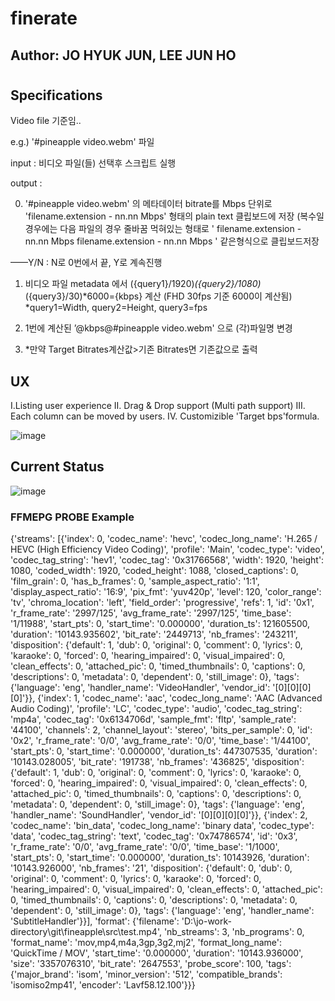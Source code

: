 # finerate
## Author: JO HYUK JUN, LEE JUN HO
#
## Specifications

Video file 기준임..

e.g.) '#pineapple video.webm' 파일

input : 비디오 파일(들) 선택후 스크립트 실행 

output : 

0) '#pineapple video.webm' 의 메타데이터 bitrate를 Mbps 단위로  'filename.extension - nn.nn Mbps' 형태의 plain text 클립보드에 저장 (복수일 경우에는 다음 파일의 경우 줄바꿈 먹혀있는 형태로 
'
filename.extension - nn.nn Mbps
filename.extension - nn.nn Mbps
'
같은형식으로 클립보드저장

——Y/N : N로 0번에서 끝, Y로 계속진행

1) 비디오 파일 metadata 에서 ({query1}/1920)*({query2}/1080)*({query3}/30)*6000={kbps} 계산 (FHD 30fps 기준 6000이 계산됨) 
*query1=Width, query2=Height, query3=fps

2) 1번에 계산된 ’@kbps@#pineapple video.webm' 으로 (각)파일명 변경

3) *만약 Target Bitrates계산값>기존 Bitrates면 기존값으로 출력

## UX 

  I.Listing user experience
  II. Drag & Drop support (Multi path support)
  III. Each column can be moved by users.
  IV. Customizible 'Target bps'formula.

![image](https://user-images.githubusercontent.com/39693451/135867110-0989ee02-5916-4389-a6fa-7898ec263fc5.png)
  

## Current Status

![image](https://user-images.githubusercontent.com/39693451/135867288-fffb2119-ef16-4b84-a302-1efe53241cc6.png)

### FFMEPG PROBE Example
{'streams': [{'index': 0, 'codec_name': 'hevc', 'codec_long_name': 'H.265 / HEVC (High Efficiency Video Coding)', 'profile': 'Main', 'codec_type': 'video', 'codec_tag_string': 'hev1', 'codec_tag': '0x31766568', 'width': 1920, 'height': 1080, 'coded_width': 1920, 'coded_height': 1088, 'closed_captions': 0, 'film_grain': 0, 'has_b_frames': 0, 'sample_aspect_ratio': '1:1', 'display_aspect_ratio': '16:9', 'pix_fmt': 'yuv420p', 'level': 120, 'color_range': 'tv', 'chroma_location': 'left', 'field_order': 'progressive', 'refs': 1, 'id': '0x1', 'r_frame_rate': '2997/125', 'avg_frame_rate': '2997/125', 'time_base': '1/11988', 'start_pts': 0, 'start_time': '0.000000', 'duration_ts': 121605500, 'duration': '10143.935602', 'bit_rate': '2449713', 'nb_frames': '243211', 'disposition': {'default': 1, 'dub': 0, 'original': 0, 'comment': 0, 'lyrics': 0, 'karaoke': 0, 'forced': 0, 'hearing_impaired': 0, 'visual_impaired': 0, 'clean_effects': 0, 'attached_pic': 0, 'timed_thumbnails': 0, 'captions': 0, 'descriptions': 0, 'metadata': 0, 'dependent': 0, 'still_image': 0}, 'tags': {'language': 'eng', 'handler_name': 'VideoHandler', 'vendor_id': '[0][0][0][0]'}}, {'index': 1, 'codec_name': 'aac', 'codec_long_name': 'AAC (Advanced Audio Coding)', 'profile': 'LC', 'codec_type': 'audio', 'codec_tag_string': 'mp4a', 'codec_tag': '0x6134706d', 'sample_fmt': 'fltp', 'sample_rate': '44100', 'channels': 2, 'channel_layout': 'stereo', 'bits_per_sample': 0, 'id': '0x2', 'r_frame_rate': '0/0', 'avg_frame_rate': '0/0', 'time_base': '1/44100', 'start_pts': 0, 'start_time': '0.000000', 'duration_ts': 447307535, 'duration': '10143.028005', 'bit_rate': '191738', 'nb_frames': '436825', 'disposition': {'default': 1, 
'dub': 0, 'original': 0, 'comment': 0, 'lyrics': 0, 'karaoke': 0, 'forced': 0, 'hearing_impaired': 0, 'visual_impaired': 0, 'clean_effects': 0, 'attached_pic': 0, 'timed_thumbnails': 0, 'captions': 0, 'descriptions': 0, 'metadata': 0, 'dependent': 0, 'still_image': 0}, 'tags': {'language': 'eng', 'handler_name': 'SoundHandler', 'vendor_id': '[0][0][0][0]'}}, {'index': 2, 'codec_name': 'bin_data', 'codec_long_name': 'binary data', 'codec_type': 'data', 'codec_tag_string': 'text', 'codec_tag': '0x74786574', 'id': '0x3', 'r_frame_rate': '0/0', 'avg_frame_rate': '0/0', 'time_base': '1/1000', 'start_pts': 0, 'start_time': '0.000000', 'duration_ts': 10143926, 'duration': '10143.926000', 'nb_frames': '21', 'disposition': {'default': 0, 'dub': 0, 'original': 0, 'comment': 0, 'lyrics': 0, 'karaoke': 0, 'forced': 0, 'hearing_impaired': 0, 'visual_impaired': 0, 'clean_effects': 0, 'attached_pic': 0, 'timed_thumbnails': 0, 'captions': 0, 'descriptions': 0, 'metadata': 0, 'dependent': 0, 'still_image': 0}, 'tags': {'language': 'eng', 'handler_name': 'SubtitleHandler'}}], 'format': {'filename': 'D:\\jo-work-directory\\git\\fineapple\\src\\test.mp4', 'nb_streams': 3, 'nb_programs': 0, 'format_name': 'mov,mp4,m4a,3gp,3g2,mj2', 'format_long_name': 'QuickTime / MOV', 'start_time': '0.000000', 'duration': '10143.936000', 'size': '3357076310', 'bit_rate': '2647553', 'probe_score': 100, 'tags': {'major_brand': 'isom', 'minor_version': '512', 'compatible_brands': 'isomiso2mp41', 'encoder': 'Lavf58.12.100'}}}

